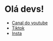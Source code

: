 # Olá devs!
- [Canal do youtube](https://youtube.com/@ojuliocode)
- [Tiktok](https://tiktok.com/@ojuliocode)
- [Insta](https://instagram.com/ojuliocode)
